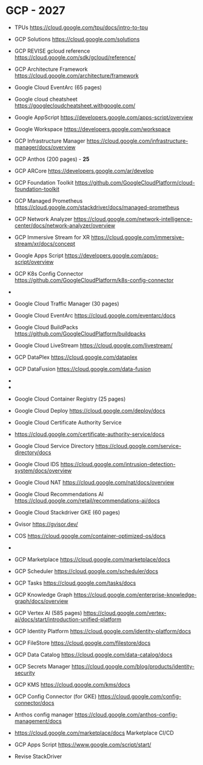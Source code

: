 # GCP - 2027

-  TPUs https://cloud.google.com/tpu/docs/intro-to-tpu
-  GCP Solutions https://cloud.google.com/solutions 
-  GCP REVISE gcloud reference https://cloud.google.com/sdk/gcloud/reference/
-  GCP Architecture Framework https://cloud.google.com/architecture/framework

-  Google Cloud EventArc (65 pages)
-  Google cloud cheatsheet https://googlecloudcheatsheet.withgoogle.com/ 
-  Google AppScript https://developers.google.com/apps-script/overview 
-  Google Workspace https://developers.google.com/workspace 
-  GCP Infrastructure Manager https://cloud.google.com/infrastructure-manager/docs/overview 
-  GCP Anthos (200 pages) - **25**
-  GCP ARCore https://developers.google.com/ar/develop
-  GCP Foundation Toolkit https://github.com/GoogleCloudPlatform/cloud-foundation-toolkit 
-  GCP Managed Prometheus https://cloud.google.com/stackdriver/docs/managed-prometheus 
-  GCP Network Analyzer https://cloud.google.com/network-intelligence-center/docs/network-analyzer/overview 
-  GCP Immersive Stream for XR https://cloud.google.com/immersive-stream/xr/docs/concept 
-  Google Apps Script https://developers.google.com/apps-script/overview 
-  GCP K8s Config Connector https://github.com/GoogleCloudPlatform/k8s-config-connector
-  
-  Google Cloud Traffic Manager (30 pages)
-  Google Cloud EventArc https://cloud.google.com/eventarc/docs 
-  Google Cloud BuildPacks https://github.com/GoogleCloudPlatform/buildpacks 
-  Google Cloud LiveStream https://cloud.google.com/livestream/ 
-  GCP DataPlex https://cloud.google.com/dataplex  
-  GCP DataFusion https://cloud.google.com/data-fusion 
-  
-  
-  Google Cloud Container Registry (25 pages)
-  Google Cloud Deploy https://cloud.google.com/deploy/docs 
-  Google Cloud Certificate Authority Service
-  https://cloud.google.com/certificate-authority-service/docs 
-  Google Cloud Service Directory https://cloud.google.com/service-directory/docs 
-  Google Cloud IDS https://cloud.google.com/intrusion-detection-system/docs/overview 
-  Google Cloud NAT https://cloud.google.com/nat/docs/overview 
-  Google Cloud Recommendations AI https://cloud.google.com/retail/recommendations-ai/docs 
-  Google Cloud Stackdriver GKE (60 pages)
-  Gvisor https://gvisor.dev/ 
-  COS https://cloud.google.com/container-optimized-os/docs
-  
-  GCP Marketplace https://cloud.google.com/marketplace/docs
-  GCP Scheduler https://cloud.google.com/scheduler/docs 
-  GCP Tasks https://cloud.google.com/tasks/docs
-  GCP Knowledge Graph https://cloud.google.com/enterprise-knowledge-graph/docs/overview 
-  GCP Vertex AI (585 pages)  https://cloud.google.com/vertex-ai/docs/start/introduction-unified-platform  
-  GCP Identity Platform https://cloud.google.com/identity-platform/docs
-  GCP FileStore https://cloud.google.com/filestore/docs 
-  GCP Data Catalog https://cloud.google.com/data-catalog/docs 
-  GCP Secrets Manager https://cloud.google.com/blog/products/identity-security     
-  GCP KMS https://cloud.google.com/kms/docs
-  GCP Config Connector (for GKE) https://cloud.google.com/config-connector/docs 
-  Anthos config manager https://cloud.google.com/anthos-config-management/docs 
-  https://cloud.google.com/marketplace/docs Marketplace CI/CD 
-  GCP Apps Script https://www.google.com/script/start/
-  Revise StackDriver
